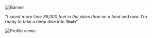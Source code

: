 ![Banner](https://user-images.githubusercontent.com/120387082/207740337-9d0f435e-ed2f-4a09-8421-32e9da127da8.png)

"_I spent more time 39,000 feet in the skies than on a land_
and now..I'm ready to take a deep dive into **Tech**"

![Profile views](https://gpvc.arturio.dev/ApiradeeH)  
<!---
ApiradeeH/ApiradeeH is a ✨ special ✨ repository because its `README.md` (this file) appears on your GitHub profile.
You can click the Preview link to take a look at your changes.
--->
